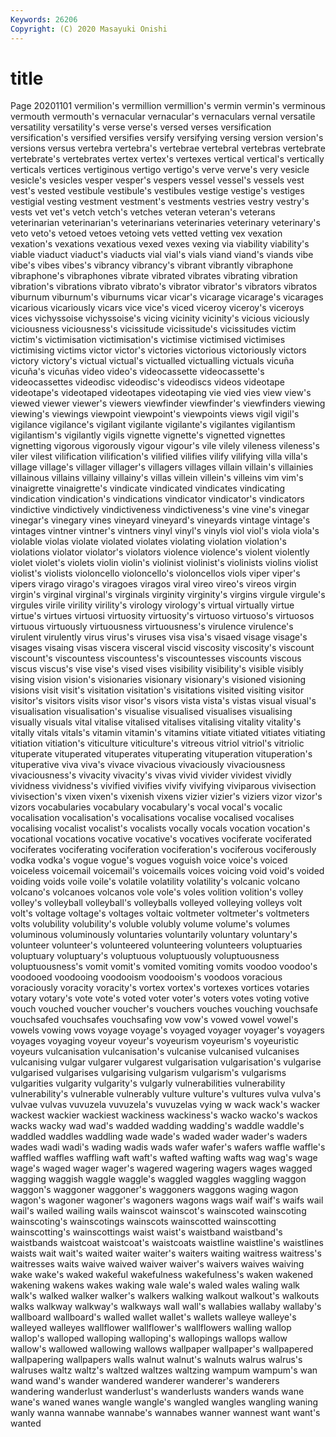 ```yaml
---
Keywords: 26206
Copyright: (C) 2020 Masayuki Onishi
---
```


# title
Page 20201101
 vermilion's vermillion vermillion's vermin vermin's verminous vermouth vermouth's
vernacular vernacular's vernaculars vernal versatile versatility versatility's verse verse's versed
verses versification versification's versified versifies versify versifying versing version version's
versions versus vertebra vertebra's vertebrae vertebral vertebras vertebrate vertebrate's vertebrates
vertex vertex's vertexes vertical vertical's vertically verticals vertices vertiginous vertigo
vertigo's verve verve's very vesicle vesicle's vesicles vesper vesper's vespers
vessel vessel's vessels vest vest's vested vestibule vestibule's vestibules vestige
vestige's vestiges vestigial vesting vestment vestment's vestments vestries vestry vestry's
vests vet vet's vetch vetch's vetches veteran veteran's veterans veterinarian
veterinarian's veterinarians veterinaries veterinary veterinary's veto veto's vetoed vetoes vetoing
vets vetted vetting vex vexation vexation's vexations vexatious vexed vexes
vexing via viability viability's viable viaduct viaduct's viaducts vial vial's
vials viand viand's viands vibe vibe's vibes vibes's vibrancy vibrancy's
vibrant vibrantly vibraphone vibraphone's vibraphones vibrate vibrated vibrates vibrating vibration
vibration's vibrations vibrato vibrato's vibrator vibrator's vibrators vibratos viburnum viburnum's
viburnums vicar vicar's vicarage vicarage's vicarages vicarious vicariously vicars vice
vice's viced viceroy viceroy's viceroys vices vichyssoise vichyssoise's vicing vicinity
vicinity's vicious viciously viciousness viciousness's vicissitude vicissitude's vicissitudes victim victim's
victimisation victimisation's victimise victimised victimises victimising victims victor victor's victories
victorious victoriously victors victory victory's victual victual's victualled victualling victuals
vicuña vicuña's vicuñas video video's videocassette videocassette's videocassettes videodisc videodisc's
videodiscs videos videotape videotape's videotaped videotapes videotaping vie vied vies
view view's viewed viewer viewer's viewers viewfinder viewfinder's viewfinders viewing
viewing's viewings viewpoint viewpoint's viewpoints views vigil vigil's vigilance vigilance's
vigilant vigilante vigilante's vigilantes vigilantism vigilantism's vigilantly vigils vignette vignette's
vignetted vignettes vignetting vigorous vigorously vigour vigour's vile vilely vileness
vileness's viler vilest vilification vilification's vilified vilifies vilify vilifying villa
villa's village village's villager villager's villagers villages villain villain's villainies
villainous villains villainy villainy's villas villein villein's villeins vim vim's
vinaigrette vinaigrette's vindicate vindicated vindicates vindicating vindication vindication's vindications vindicator
vindicator's vindicators vindictive vindictively vindictiveness vindictiveness's vine vine's vinegar vinegar's
vinegary vines vineyard vineyard's vineyards vintage vintage's vintages vintner vintner's
vintners vinyl vinyl's vinyls viol viol's viola viola's violable violas
violate violated violates violating violation violation's violations violator violator's violators
violence violence's violent violently violet violet's violets violin violin's violinist
violinist's violinists violins violist violist's violists violoncello violoncello's violoncellos viols
viper viper's vipers virago virago's viragoes viragos viral vireo vireo's
vireos virgin virgin's virginal virginal's virginals virginity virginity's virgins virgule
virgule's virgules virile virility virility's virology virology's virtual virtually virtue
virtue's virtues virtuosi virtuosity virtuosity's virtuoso virtuoso's virtuosos virtuous virtuously
virtuousness virtuousness's virulence virulence's virulent virulently virus virus's viruses visa
visa's visaed visage visage's visages visaing visas viscera visceral viscid
viscosity viscosity's viscount viscount's viscountess viscountess's viscountesses viscounts viscous viscus
viscus's vise vise's vised vises visibility visibility's visible visibly vising
vision vision's visionaries visionary visionary's visioned visioning visions visit visit's
visitation visitation's visitations visited visiting visitor visitor's visitors visits visor
visor's visors vista vista's vistas visual visual's visualisation visualisation's visualise
visualised visualises visualising visually visuals vital vitalise vitalised vitalises vitalising
vitality vitality's vitally vitals vitals's vitamin vitamin's vitamins vitiate vitiated
vitiates vitiating vitiation vitiation's viticulture viticulture's vitreous vitriol vitriol's vitriolic
vituperate vituperated vituperates vituperating vituperation vituperation's vituperative viva viva's vivace
vivacious vivaciously vivaciousness vivaciousness's vivacity vivacity's vivas vivid vivider vividest
vividly vividness vividness's vivified vivifies vivify vivifying viviparous vivisection vivisection's
vixen vixen's vixenish vixens vizier vizier's viziers vizor vizor's vizors
vocabularies vocabulary vocabulary's vocal vocal's vocalic vocalisation vocalisation's vocalisations vocalise
vocalised vocalises vocalising vocalist vocalist's vocalists vocally vocals vocation vocation's
vocational vocations vocative vocative's vocatives vociferate vociferated vociferates vociferating vociferation
vociferation's vociferous vociferously vodka vodka's vogue vogue's vogues voguish voice
voice's voiced voiceless voicemail voicemail's voicemails voices voicing void void's
voided voiding voids voile voile's volatile volatility volatility's volcanic volcano
volcano's volcanoes volcanos vole vole's voles volition volition's volley volley's
volleyball volleyball's volleyballs volleyed volleying volleys volt volt's voltage voltage's
voltages voltaic voltmeter voltmeter's voltmeters volts volubility volubility's voluble volubly
volume volume's volumes voluminous voluminously voluntaries voluntarily voluntary voluntary's volunteer
volunteer's volunteered volunteering volunteers voluptuaries voluptuary voluptuary's voluptuous voluptuously voluptuousness
voluptuousness's vomit vomit's vomited vomiting vomits voodoo voodoo's voodooed voodooing
voodooism voodooism's voodoos voracious voraciously voracity voracity's vortex vortex's vortexes
vortices votaries votary votary's vote vote's voted voter voter's voters
votes voting votive vouch vouched voucher voucher's vouchers vouches vouching
vouchsafe vouchsafed vouchsafes vouchsafing vow vow's vowed vowel vowel's vowels
vowing vows voyage voyage's voyaged voyager voyager's voyagers voyages voyaging
voyeur voyeur's voyeurism voyeurism's voyeuristic voyeurs vulcanisation vulcanisation's vulcanise vulcanised
vulcanises vulcanising vulgar vulgarer vulgarest vulgarisation vulgarisation's vulgarise vulgarised vulgarises
vulgarising vulgarism vulgarism's vulgarisms vulgarities vulgarity vulgarity's vulgarly vulnerabilities vulnerability
vulnerability's vulnerable vulnerably vulture vulture's vultures vulva vulva's vulvae vulvas
vuvuzela vuvuzela's vuvuzelas vying w wack wack's wacker wackest wackier
wackiest wackiness wackiness's wacko wacko's wackos wacks wacky wad wad's
wadded wadding wadding's waddle waddle's waddled waddles waddling wade wade's
waded wader wader's waders wades wadi wadi's wading wadis wads
wafer wafer's wafers waffle waffle's waffled waffles waffling waft waft's
wafted wafting wafts wag wag's wage wage's waged wager wager's
wagered wagering wagers wages wagged wagging waggish waggle waggle's waggled
waggles waggling waggon waggon's waggoner waggoner's waggoners waggons waging wagon
wagon's wagoner wagoner's wagoners wagons wags waif waif's waifs wail
wail's wailed wailing wails wainscot wainscot's wainscoted wainscoting wainscoting's wainscotings
wainscots wainscotted wainscotting wainscotting's wainscottings waist waist's waistband waistband's waistbands
waistcoat waistcoat's waistcoats waistline waistline's waistlines waists wait wait's waited
waiter waiter's waiters waiting waitress waitress's waitresses waits waive waived
waiver waiver's waivers waives waiving wake wake's waked wakeful wakefulness
wakefulness's waken wakened wakening wakens wakes waking wale wale's waled
wales waling walk walk's walked walker walker's walkers walking walkout
walkout's walkouts walks walkway walkway's walkways wall wall's wallabies wallaby
wallaby's wallboard wallboard's walled wallet wallet's wallets walleye walleye's walleyed
walleyes wallflower wallflower's wallflowers walling wallop wallop's walloped walloping walloping's
wallopings wallops wallow wallow's wallowed wallowing wallows wallpaper wallpaper's wallpapered
wallpapering wallpapers walls walnut walnut's walnuts walrus walrus's walruses waltz
waltz's waltzed waltzes waltzing wampum wampum's wan wand wand's wander
wandered wanderer wanderer's wanderers wandering wanderlust wanderlust's wanderlusts wanders wands
wane wane's waned wanes wangle wangle's wangled wangles wangling waning
wanly wanna wannabe wannabe's wannabes wanner wannest want want's wanted

